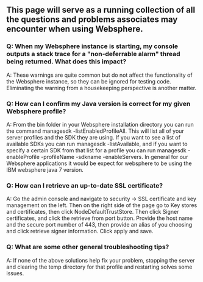 ## This page will serve as a running collection of all the questions and problems associates may encounter when using Websphere.

### Q: When my Websphere instance is starting, my console outputs a stack trace for a "non-deferrable alarm" thread being returned. What does this impact?
A: These warnings are quite common but do not affect the functionality of the Websphere instance, so they can be ignored for testing code. Eliminating the warning from a housekeeping perspective is another matter.

### Q: How can I confirm my Java version is correct for my given Websphere profile?
A: From the bin folder in your Websphere installation directory you can run the command managesdk -listEnabledProfileAll. This will list all of your server profiles and the SDK they are using. If you want to see a list of available SDKs you can run managesdk -listAvailable, and if you want to specify a certain SDK from that list for a profile you can run managesdk -enableProfile -profileName <profile name> -sdkname <sdkname> -enableServers. In general for our Websphere applications it would be expect for websphere to be using the IBM websphere java 7 version.

### Q: How can I retrieve an up-to-date SSL certificate?
A: Go the admin console and navigate to security -> SSL certificate and key management on the left. Then on the right side of the page go to Key stores and certificates, then click NodeDefaultTrustStore. Then click Signer certificates, and click the retrieve from port button. Provide the host name and the secure port number of 443, then provide an alias of you choosing and click retrieve signer information. Click apply and save.

### Q: What are some other general troubleshooting tips?
A: If none of the above solutions help fix your problem, stopping the server and clearing the temp directory for that profile and restarting solves some issues.